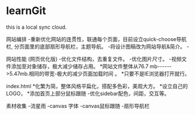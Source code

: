 # learnGit
this is a local sync cloud.









网站编排 
	-重新优化网站的连贯性，联通每个页面，目前设立quick-choose导航栏, 分页面里的底部扇形导航栏，主题导航。
                -将设计图稿改为网站导航&简介。
	-

网站性能   (网页优化版)
	-优化文件结构，去重复文件。
	-优化图片尺寸。
	-视频文件添加至对象储存，极大减少储存占用。
                *网站文件整体从76.7	mb------>5.47mb.相同的带宽-极大的减少页面加载时间 。 
	*只要不是IE浏览器打开就行。

index.html
	*化繁为简，整体风格平扁化，搭配多色彩，美观大方。
	*设立自己的LOGO，
	*添加首页上部分鼠标跟随
	-优化sidebar配色，间距，交互等。

素材收集   -流星雨
	-canvas 字体
	-canvas鼠标跟随	
	-扇形导航栏
